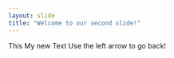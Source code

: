 ```yaml
---
layout: slide
title: "Welcome to our second slide!"
---
```

This My new Text
Use the left arrow to go back!
